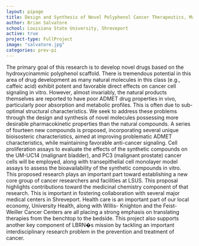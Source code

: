 ```yaml
---
layout: pipage
title: Design and Synthesis of Novel Polyphenol Cancer Therapeutics, Maximizing ADMET Properties and the Regulation of Cell-Signaling Cross-Talk
author: Brian Salvatore
school: Louisiana State University, Shreveport
active: true
project-type: FullProject
image: "salvatore.jpg"
categories: prev-pi
---
```



<p>The primary goal of this research is to develop novel drugs based on the hydroxycinammic polyphenol scaffold. There is tremendous potential in this area of drug development as many natural molecules in this class (e.g., caffeic acid) exhibit potent and favorable direct effects on cancer cell signaling in vitro. However, almost invariably, the natural products themselves are reported to have poor ADMET drug properties in vivo, particularly poor absorption and metabolic profiles. This is often due to sub-optimal structural characteristics. We seek to address these problems through the design and synthesis of novel molecules possessing more desirable pharmacokinetic properties than the natural compounds. A series of fourteen new compounds is proposed, incorporating several unique bioisosteric characteristics, aimed at improving problematic ADMET characteristics, while maintaining favorable anti-cancer signaling. Cell proliferation assays to evaluate the effects of the synthetic compounds on the UM-UC14 (malignant bladder), and PC3 (malignant prostate) cancer cells will be employed, along with transepithelial cell monolayer model assays to assess the bioavailability of the synthetic compounds in vitro. This proposed research plays an important part toward establishing a new core group of cancer researchers and facilities at LSUS. This proposal highlights contributions toward the medicinal chemistry component of that research. This is important in fostering collaboration with several major medical centers in Shreveport. Health care is an important part of our local economy, University Health, along with Willis- Knighton and the Feist-Weiller Cancer Centers are all placing a strong emphasis on translating therapies from the benchtop to the bedside. This project also supports another key component of LBRN�s mission by tackling an important interdisciplinary research problem in the prevention and treatment of cancer.
</p>
